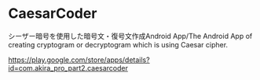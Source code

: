 # CaesarCoder
シーザー暗号を使用した暗号文・復号文作成Android App/The Android App of creating cryptogram or decryptogram which is using Caesar cipher.

https://play.google.com/store/apps/details?id=com.akira_pro_part2.caesarcoder
